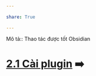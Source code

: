 ---  
share: True  
---  
Mô tả:: Thao tác được tốt Obsidian  
# [2.1 Cài plugin](2.1%20C%C3%A0i%20plugin.md) ➡️  
